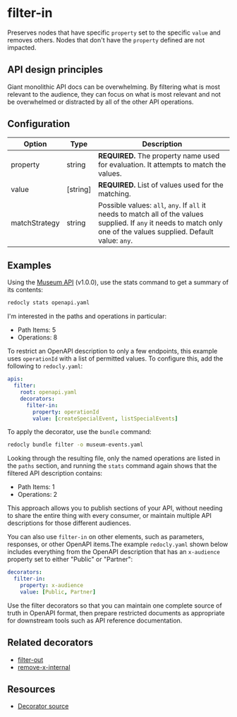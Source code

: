 # filter-in

Preserves nodes that have specific `property` set to the specific `value` and removes others. Nodes that don't have the `property` defined are not impacted.

## API design principles

Giant monolithic API docs can be overwhelming. By filtering what is most relevant to the audience, they can focus on what is most relevant and not be overwhelmed or distracted by all of the other API operations.

## Configuration

| Option        | Type     | Description                                                                                                                                                             |
| ------------- | -------- | ----------------------------------------------------------------------------------------------------------------------------------------------------------------------- |
| property      | string   | **REQUIRED.** The property name used for evaluation. It attempts to match the values.                                                                                   |
| value         | [string] | **REQUIRED.** List of values used for the matching.                                                                                                                     |
| matchStrategy | string   | Possible values: `all`, `any`. If `all` it needs to match all of the values supplied. If `any` it needs to match only one of the values supplied. Default value: `any`. |

## Examples

Using the [Museum API](https://github.com/Redocly/museum-openapi-example) (v1.0.0), use the stats command to get a summary of its contents:

```bash
redocly stats openapi.yaml
```

I'm interested in the paths and operations in particular:

- Path Items: 5
- Operations: 8

To restrict an OpenAPI description to only a few endpoints, this example uses `operationId` with a list of permitted values. To configure this, add the following to `redocly.yaml`:

```yaml
apis:
  filter:
    root: openapi.yaml
    decorators:
      filter-in:
        property: operationId
        value: [createSpecialEvent, listSpecialEvents]
```

To apply the decorator, use the `bundle` command:

```bash
redocly bundle filter -o museum-events.yaml
```

Looking through the resulting file, only the named operations are listed in the `paths` section, and running the `stats` command again shows that the filtered API description contains:

- Path Items: 1
- Operations: 2

This approach allows you to publish sections of your API, without needing to share the entire thing with every consumer, or maintain multiple API descriptions for those different audiences.

You can also use `filter-in` on other elements, such as parameters, responses, or other OpenAPI items.The example `redocly.yaml` shown below includes everything from the OpenAPI description that has an `x-audience` property set to either "Public" or "Partner":

```yaml
decorators:
  filter-in:
    property: x-audience
    value: [Public, Partner]
```

Use the filter decorators so that you can maintain one complete source of truth in OpenAPI format, then prepare restricted documents as appropriate for downstream tools such as API reference documentation.

## Related decorators

- [filter-out](./filter-out.md)
- [remove-x-internal](./remove-x-internal.md)

## Resources

- [Decorator source](https://github.com/Redocly/redocly-cli/blob/main/packages/core/src/decorators/common/filters/filter-in.ts)
